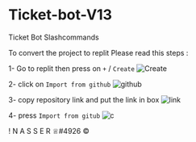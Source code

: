# Ticket-bot-V13
Ticket Bot Slashcommands

To convert the project to replit 
Please read this steps :

1- Go to replit then press on `+` / `Create`
![Create](htps://media.discordapp.net/attachments/941756101311995906/954906200040951849/Screenshot_20220320_035615.jpg)

2- click on `Import from github` 
![github](https://media.discordapp.net/attachments/884905577581527051/908806819177193514/IMG_20211112_214654.jpg)

3- copy repository link and put the link in box
![link](https://media.discordapp.net/attachments/884905577581527051/908806819495944222/IMG_20211112_214718.jpg)

4- press `Import from gitub`
![c](https://media.discordapp.net/attachments/884905577581527051/908806819844096010/IMG_20211112_214906.jpg)

! N A S S E R ♕︎#4926 ©
